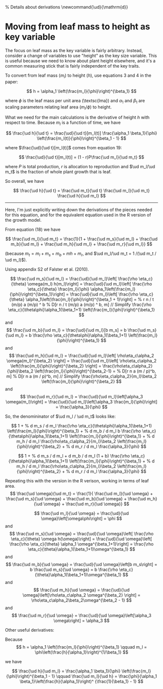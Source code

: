% Details about derivations
\newcommand{\ud}{\mathrm{d}}

# Moving from leaf mass to height as key variable

The focus on leaf mass as the key variable is fairly arbitrary.
Instead, consider a change of variables to use "height" as the key
size variable.  This is useful because we need to know about plant
height elsewhere, and it's a common measuring stick that is fairly
independent of the key traits.

To convert from leaf mass ($m_l$) to height ($h$), use equations 3 and
4 in the paper:

$$
h = \alpha_1 \left(\frac{m_l}{\phi}\right)^{\beta_1}
$$

where $\phi$ is the leaf mass per unit area (\textsc{lma}) and
$\alpha_1$ and $\beta_1$ are scaling parameters relating leaf area
($m_l/\phi$) to height.

What we need for the main calculations is the derivative of height $h$
with respect to time.  Because $m_l$ is a function of time, we have

$$
\frac{\ud h}{\ud t} = \frac{\ud}{\ud t}[m_l(t)]
\frac{\alpha_1 \beta_1}{\phi} \left(\frac{m_l(t)}{\phi}\right)^{\beta_1 - 1}
$$

where $\frac{\ud}{\ud t}[m_l(t)]$ comes from equation 19:

$$
\frac{\ud}{\ud t}[m_l(t)] = (1 - r)P\frac{\ud m_l}{\ud m_t}
$$

where $P$ is total production, $r$ is allocation to reproduction and
$\ud m_l/\ud m_t$ is the fraction of whole plant growth that is leaf.

So overall, we have

$$
\frac{\ud h}{\ud t} =
\frac{\ud m_t}{\ud t} \frac{\ud m_l}{\ud m_t} \frac{\ud h}{\ud m_l}
$$

---

Here, I'm just explicitly writing down the derivations of the pieces
needed for this equation, and for the equivalent equation used in the
R version of the growth model.

From equation (18) we have

$$
\frac{\ud m_l}{\ud m_t} =
\frac{1}{1 +
	\frac{\ud m_s}{\ud m_l} +
	\frac{\ud m_b}{\ud m_l} +
	\frac{\ud m_h}{\ud m_l} +
	\frac{\ud m_r}{\ud m_l}}
$$

(because $m_t = m_l + m_s + m_b + mh + m_r$, and $\ud m_l/\ud m_t = 1
/(\ud m_t / \ud m_l)$).

Using appendix S2 of Falster et al. (2010).

$$
\frac{\ud m_s}{\ud m_l} = \frac{\ud}{\ud m_l}\left[
\frac{\rho \eta_c}{\theta} \omega(m_l) h(m_l)\right] =
\frac{\ud}{\ud m_l}\left[
\frac{\rho \eta_c}{\theta} \frac{m_l}{\phi}
\alpha_1\left(\frac{m_l}{\phi}\right)^{\beta_1}\right] =
\frac{\ud}{\ud m_l}\left[
\frac{\rho \eta_c}{\theta}
\alpha_1\left(\frac{m_l}{\phi}\right)^{\beta_1 + 1}\right] =
% r n / t (m/p) a (m/p) ^ b
% D[r n / t (m/p) a (m/p) ^ b, m] // Simplify
\frac{\rho \eta_c}{\theta\phi}\alpha_1(\beta_1+1)
\left(\frac{m_l}{\phi}\right)^{\beta_1}
$$
and
$$
\frac{\ud m_b}{\ud m_l} = \frac{\ud}{\ud m_l}[b m_s] =
b \frac{\ud m_s}{\ud m_l} =
b \frac{\rho \eta_c}{\theta\phi}\alpha_1(\beta_1+1)
\left(\frac{m_l}{\phi}\right)^{\beta_1}
$$
and
$$
\frac{\ud m_h}{\ud m_l} =
\frac{\ud}{\ud m_l}\left[
\rho\eta_c\alpha_2 \omega(m_l)^{\beta_2}
\right] =
\frac{\ud}{\ud m_l}\left[
\rho\eta_c\alpha_2 \left(\frac{m_l}{\phi}\right)^{\beta_2}
\right] =
\frac{\rho\eta_c\alpha_2}{\phi}\beta_2
\left(\frac{m_l}{\phi}\right)^{\beta_2-1} =
% D[r n a (m / p)^b, m]
% D[r n a (m / p)^b, m] // Simplify
\frac{\rho\eta_c\alpha_2}{m_l}\beta_2
\left(\frac{m_l}{\phi}\right)^{\beta_2}
$$
and
$$
\frac{\ud m_r}{\ud m_l} =
\frac{\ud}{\ud m_l}\left[\alpha_3 \omega(m_l)\right] =
\frac{\ud}{\ud m_l}\left[\alpha_3 \frac{m_l}{\phi}\right] =
\frac{\alpha_3}{\phi}
$$

So, the denomininator of $\ud m_l / \ud m_t$ looks like:

$$
1 +
% d m_s / d m_l
\frac{\rho \eta_c}{\theta\phi}\alpha_1(\beta_1+1)
\left(\frac{m_l}{\phi}\right)^{\beta_1} +
% d m_b / d m_l
b \frac{\rho \eta_c}{\theta\phi}\alpha_1(\beta_1+1)
\left(\frac{m_l}{\phi}\right)^{\beta_1} +
% d m_h / d m_l
\frac{\rho\eta_c\alpha_2}{m_l}\beta_2
\left(\frac{m_l}{\phi}\right)^{\beta_2} +
% d m_r / d m_l
\frac{\alpha_3}{\phi}
$$

$$
1 +
% d m_s / d m_l + d m_b / d m_l
(1 + b) \frac{\rho \eta_c}{\theta\phi}\alpha_1(\beta_1+1)
\left(\frac{m_l}{\phi}\right)^{\beta_1} +
% d m_h / d m_l
\frac{\rho\eta_c\alpha_2}{m_l}\beta_2
\left(\frac{m_l}{\phi}\right)^{\beta_2} +
% d m_r / d m_l
\frac{\alpha_3}{\phi}
$$

Repeating this with the version in the R verison, working in terms of
leaf area.
$$
\frac{\ud \omega}{\ud m_t} =
\frac{1}{
	\frac{\ud m_l}{\ud \omega} +
	\frac{\ud m_s}{\ud \omega} +
	\frac{\ud m_b}{\ud \omega} +
	\frac{\ud m_h}{\ud \omega} +
	\frac{\ud m_r}{\ud \omega}}
$$

$$
\frac{\ud m_l}{\ud \omega} =
\frac{\ud}{\ud \omega}\left[\omega\phi\right] =
\phi
$$
and
$$
\frac{\ud m_s}{\ud \omega} =
\frac{\ud}{\ud \omega}\left[
\frac{\rho \eta_c}{\theta} \omega h(\omega)\right] =
\frac{\ud}{\ud \omega}\left[
\frac{\rho \eta_c}{\theta} \alpha_1 \omega^{\beta_1+1}\right] =
\frac{\rho \eta_c}{\theta}\alpha_1(\beta_1+1)\omega^{\beta_1}
$$
and
$$
\frac{\ud m_b}{\ud \omega} =
\frac{\ud}{\ud \omega}\left[b m_s\right] =
b \frac{\ud m_s}{\ud \omega} =
b \frac{\rho \eta_c}{\theta}\alpha_1(\beta_1+1)\omega^{\beta_1}
$$
and
$$
\frac{\ud m_h}{\ud \omega} =
\frac{\ud}{\ud \omega}\left[\rho\eta_c\alpha_2 \omega^{\beta_2}
\right] =
\rho\eta_c\alpha_2\beta_2\omega^{\beta_2 - 1}
$$
and
$$
\frac{\ud m_r}{\ud \omega} =
\frac{\ud}{\ud \omega}\left[\alpha_3 \omega\right] = \alpha_3
$$

Other useful derivatives:

Because
$$
h = \alpha_1 \left(\frac{m_l}{\phi}\right)^{\beta_1}
\qquad
m_l = \phi\left(\frac{h}{\alpha_1}\right)^{1/\beta_1}
$$

we have

$$
\frac{\ud h}{\ud m_l} = \frac{\alpha_1 \beta_1}{\phi}
\left(\frac{m_l}{\phi}\right)^{\beta_1 - 1}
\qquad
\frac{\ud m_l}{\ud h} =
\frac{\phi}{\alpha_1 \beta_1}\left(\frac{h}{\alpha_1}\right)^
{\frac{1}{\beta_1} - 1}
$$
